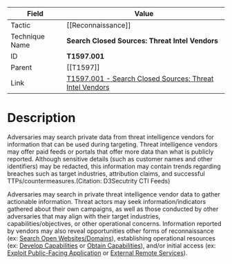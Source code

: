 
|Field|Value|
|---|---|
|Tactic|[[Reconnaissance]]|
|Technique Name|**Search Closed Sources: Threat Intel Vendors**|
|ID|**T1597.001**|
|Parent|[[T1597]]|
|Link|[T1597.001 - Search Closed Sources: Threat Intel Vendors](https://attack.mitre.org/techniques/T1597/001)|

# Description

Adversaries may search private data from threat intelligence vendors for information that can be used during targeting. Threat intelligence vendors may offer paid feeds or portals that offer more data than what is publicly reported. Although sensitive details (such as customer names and other identifiers) may be redacted, this information may contain trends regarding breaches such as target industries, attribution claims, and successful TTPs/countermeasures.(Citation: D3Secutrity CTI Feeds)

Adversaries may search in private threat intelligence vendor data to gather actionable information. Threat actors may seek information/indicators gathered about their own campaigns, as well as those conducted by other adversaries that may align with their target industries, capabilities/objectives, or other operational concerns. Information reported by vendors may also reveal opportunities other forms of reconnaissance (ex: [Search Open Websites/Domains](https://attack.mitre.org/techniques/T1593)), establishing operational resources (ex: [Develop Capabilities](https://attack.mitre.org/techniques/T1587) or [Obtain Capabilities](https://attack.mitre.org/techniques/T1588)), and/or initial access (ex: [Exploit Public-Facing Application](https://attack.mitre.org/techniques/T1190) or [External Remote Services](https://attack.mitre.org/techniques/T1133)).